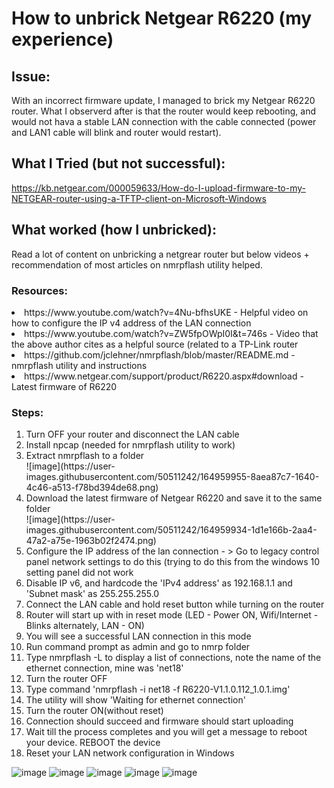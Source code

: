 <h1>How to unbrick Netgear R6220 (my experience)</h1>

<h2>Issue:</h2>

With an incorrect firmware update, I managed to brick my Netgear R6220 router. What I observerd after is that the router would keep rebooting, and would not hava a stable LAN connection with the cable connected (power and LAN1 cable will blink and router would restart).

<h2>What I Tried (but not successful):</h2>

https://kb.netgear.com/000059633/How-do-I-upload-firmware-to-my-NETGEAR-router-using-a-TFTP-client-on-Microsoft-Windows

<h2>What worked (how I unbricked):</h2>

Read a lot of content on unbricking a netgrear router but below videos + recommendation of most articles on nmrpflash utility helped.

<h3>Resources:</h3>
<li>https://www.youtube.com/watch?v=4Nu-bfhsUKE - Helpful video on how to configure the IP v4 address of the LAN connection</li>
<li>https://www.youtube.com/watch?v=ZW5fpOWpI0I&t=746s - Video that the above author cites as a helpful source (related to a TP-Link router</li>
<li>https://github.com/jclehner/nmrpflash/blob/master/README.md - nmrpflash utility and instructions</li>
<li>https://www.netgear.com/support/product/R6220.aspx#download - Latest firmware of R6220</li>

<h3>Steps:</h3>

<ol type="1">
  <li>Turn OFF your router and disconnect the LAN cable</li>
  <li>Install npcap (needed for nmrpflash utility to work)</li>
  <li>Extract nmrpflash to a folder<br>
![image](https://user-images.githubusercontent.com/50511242/164959955-8aea87c7-1640-4c46-a513-f78bd394de68.png)</li>
  <li>Download the latest firmware of Netgear R6220 and save it to the same folder<br>
![image](https://user-images.githubusercontent.com/50511242/164959934-1d1e166b-2aa4-47a2-a75e-1963b02f2474.png)</li>
  <li>Configure the IP address of the lan connection - > Go to legacy control panel network settings to do this (trying to do this from the windows 10 setting panel did not work</li>
  <li>Disable IP v6, and hardcode the 'IPv4 address' as 192.168.1.1 and 'Subnet mask' as 255.255.255.0</li>
  <li>Connect the LAN cable and hold reset button while turning on the router</li>
  <li>Router will start up with in reset mode (LED - Power ON, Wifi/Internet - Blinks alternately, LAN - ON)</li>
  <li>You will see a successful LAN connection in this mode</li>
  <li>Run command prompt as admin and go to nmrp folder</li>
  <li>Type nmrpflash -L to display a list of connections, note the name of the ethernet connection, mine was 'net18'</li>
  <li>Turn the router OFF</li>
  <li>Type command 'nmrpflash -i net18 -f R6220-V1.1.0.112_1.0.1.img'</li>
  <li>The utility will show 'Waiting for ethernet connection'</li>
  <li>Turn the router ON(without reset)</li>
  <li>Connection should succeed and firmware should start uploading</li>
  <li>Wait till the process completes and you will get a message to reboot your device. REBOOT the device</li>
  <li>Reset your LAN network configuration in Windows</li>
</ol>

![image](https://user-images.githubusercontent.com/50511242/164959955-8aea87c7-1640-4c46-a513-f78bd394de68.png)
![image](https://user-images.githubusercontent.com/50511242/164959934-1d1e166b-2aa4-47a2-a75e-1963b02f2474.png)
![image](https://user-images.githubusercontent.com/50511242/164959329-841f4c17-5c61-4469-bf21-55b367c813a1.png)
![image](https://user-images.githubusercontent.com/50511242/164960194-63f684a9-bd1f-4d63-8595-def603fc7ee7.png)
![image](https://user-images.githubusercontent.com/50511242/164960529-e227b38b-85c9-44af-9a3d-32cdf6bb9721.png)


